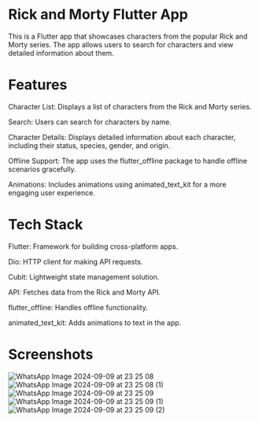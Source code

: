 # Rick and Morty Flutter App


This is a Flutter app that showcases characters from the popular Rick and Morty series. The app allows users to search for characters and view detailed information about them.


# Features
Character List: Displays a list of characters from the Rick and Morty series.

Search: Users can search for characters by name.

Character Details: Displays detailed information about each character, including their status, species, gender, and origin.

Offline Support: The app uses the flutter_offline package to handle offline scenarios gracefully.

Animations: Includes animations using animated_text_kit for a more engaging user experience.


# Tech Stack

Flutter: Framework for building cross-platform apps.

Dio: HTTP client for making API requests.

Cubit: Lightweight state management solution.

API: Fetches data from the Rick and Morty API.

flutter_offline: Handles offline functionality.

animated_text_kit: Adds animations to text in the app.


# Screenshots
![WhatsApp Image 2024-09-09 at 23 25 08](https://github.com/user-attachments/assets/ba7e3140-f2b2-4d7a-aa5d-992e2858742b)
![WhatsApp Image 2024-09-09 at 23 25 08 (1)](https://github.com/user-attachments/assets/0a9f7c0e-bfce-4717-9f20-178eb0d59b5a)
![WhatsApp Image 2024-09-09 at 23 25 09](https://github.com/user-attachments/assets/2ab14bdc-1887-4e74-8553-7b312c211fcf)
![WhatsApp Image 2024-09-09 at 23 25 09 (1)](https://github.com/user-attachments/assets/50030806-7aa1-4729-83aa-4e3ceb49a14e)
![WhatsApp Image 2024-09-09 at 23 25 09 (2)](https://github.com/user-attachments/assets/729dc53f-c417-4808-8b6c-c50e23f772ac)







